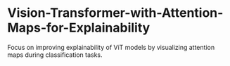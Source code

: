 # Vision-Transformer-with-Attention-Maps-for-Explainability
Focus on improving explainability of ViT models by visualizing attention maps during classification tasks.
